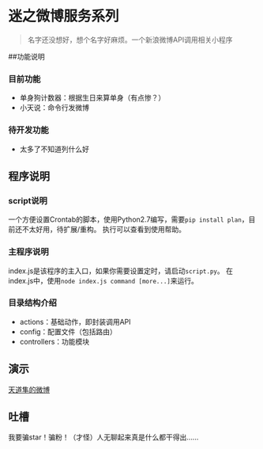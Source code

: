 # 迷之微博服务系列

> 名字还没想好，想个名字好麻烦。一个新浪微博API调用相关小程序

##功能说明

### 目前功能

- 单身狗计数器：根据生日来算单身（有点惨？）
- 小天说：命令行发微博

### 待开发功能

- 太多了不知道列什么好

## 程序说明

### script说明

一个方便设置Crontab的脚本，使用Python2.7编写，需要`pip install plan`，目前还不太好用，待扩展/重构。
执行可以查看到使用帮助。

### 主程序说明

index.js是该程序的主入口，如果你需要设置定时，请启动`script.py`。
在index.js中，使用`node index.js command [more...]`来运行。


### 目录结构介绍

- actions：基础动作，即封装调用API
- config：配置文件（包括路由）
- controllers：功能模块

## 演示

[天道隼的微博](http://weibo.com/skyrobo/)

## 吐槽

我要骗star！骗粉！（才怪）人无聊起来真是什么都干得出……
